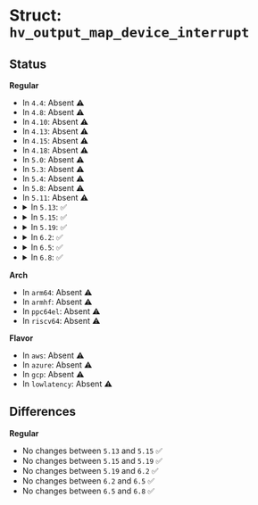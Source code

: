 # Struct: <code>hv_output_map_device_interrupt</code>

## Status
<b>Regular</b>
<ul>
<li>
In <code>4.4</code>: Absent ⚠️
</li>
<li>
In <code>4.8</code>: Absent ⚠️
</li>
<li>
In <code>4.10</code>: Absent ⚠️
</li>
<li>
In <code>4.13</code>: Absent ⚠️
</li>
<li>
In <code>4.15</code>: Absent ⚠️
</li>
<li>
In <code>4.18</code>: Absent ⚠️
</li>
<li>
In <code>5.0</code>: Absent ⚠️
</li>
<li>
In <code>5.3</code>: Absent ⚠️
</li>
<li>
In <code>5.4</code>: Absent ⚠️
</li>
<li>
In <code>5.8</code>: Absent ⚠️
</li>
<li>
In <code>5.11</code>: Absent ⚠️
</li>
<li>
<details>
<summary>In <code>5.13</code>: ✅</summary>

```c
struct hv_output_map_device_interrupt {
    struct hv_interrupt_entry interrupt_entry;
};
```
</details>
</li>
<li>
<details>
<summary>In <code>5.15</code>: ✅</summary>

```c
struct hv_output_map_device_interrupt {
    struct hv_interrupt_entry interrupt_entry;
};
```
</details>
</li>
<li>
<details>
<summary>In <code>5.19</code>: ✅</summary>

```c
struct hv_output_map_device_interrupt {
    struct hv_interrupt_entry interrupt_entry;
};
```
</details>
</li>
<li>
<details>
<summary>In <code>6.2</code>: ✅</summary>

```c
struct hv_output_map_device_interrupt {
    struct hv_interrupt_entry interrupt_entry;
};
```
</details>
</li>
<li>
<details>
<summary>In <code>6.5</code>: ✅</summary>

```c
struct hv_output_map_device_interrupt {
    struct hv_interrupt_entry interrupt_entry;
};
```
</details>
</li>
<li>
<details>
<summary>In <code>6.8</code>: ✅</summary>

```c
struct hv_output_map_device_interrupt {
    struct hv_interrupt_entry interrupt_entry;
};
```
</details>
</li>
</ul>
<b>Arch</b>
<ul>
<li>
In <code>arm64</code>: Absent ⚠️
</li>
<li>
In <code>armhf</code>: Absent ⚠️
</li>
<li>
In <code>ppc64el</code>: Absent ⚠️
</li>
<li>
In <code>riscv64</code>: Absent ⚠️
</li>
</ul>
<b>Flavor</b>
<ul>
<li>
In <code>aws</code>: Absent ⚠️
</li>
<li>
In <code>azure</code>: Absent ⚠️
</li>
<li>
In <code>gcp</code>: Absent ⚠️
</li>
<li>
In <code>lowlatency</code>: Absent ⚠️
</li>
</ul>

## Differences
<b>Regular</b>
<ul>
<li>
No changes between <code>5.13</code> and <code>5.15</code> ✅
</li>
<li>
No changes between <code>5.15</code> and <code>5.19</code> ✅
</li>
<li>
No changes between <code>5.19</code> and <code>6.2</code> ✅
</li>
<li>
No changes between <code>6.2</code> and <code>6.5</code> ✅
</li>
<li>
No changes between <code>6.5</code> and <code>6.8</code> ✅
</li>
</ul>
